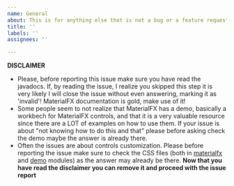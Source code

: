 ```yaml
---
name: General
about: This is for anything else that is not a bug or a feature request
title: ''
labels: ''
assignees: ''

---
```


**DISCLAIMER**
- Please, before reporting this issue make sure you have read the javadocs. If, by reading the issue, I realize you skipped this step it is very likely I will close the issue without even answering, marking it as 'invalid'! MaterialFX documentation is gold, make use of it!
- Some people seem to not realize that MaterialFX has a demo, basically a workbech for MaterialFX controls, and that it is a very valuable resource since there are a LOT of examples on how to use them.
If your issue is about "not knowing how to do this and that" please before asking check the demo maybe the answer is already there.
- Often the issues are about controls customization. Please before reporting the issue make sure to check the CSS files (both in [materialfx](https://github.com/palexdev/MaterialFX/tree/main/materialfx/src/main/resources/io/github/palexdev/materialfx/css) and [demo](https://github.com/palexdev/MaterialFX/tree/main/demo/src/main/resources/io/github/palexdev/materialfx/demo/css) modules) as the answer may already be there.
**Now that you have read the disclaimer you can remove it and proceed with the issue report**
